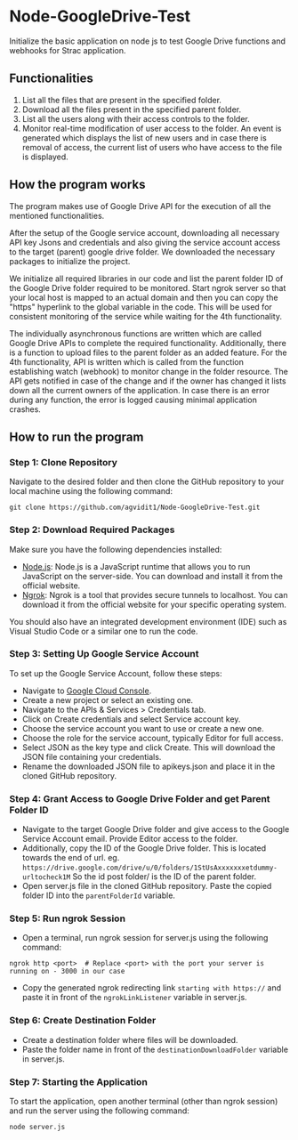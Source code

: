 # Node-GoogleDrive-Test
Initialize the basic application on node js to test Google Drive functions and webhooks for Strac application.

## Functionalities

1. List all the files that are present in the specified folder.
2. Download all the files present in the specified parent folder.
3. List all the users along with their access controls to the folder.
4. Monitor real-time modification of user access to the folder. An event is generated which displays the list of new users and in case there is removal of access, the current list of users who have access to the file is displayed.


## How the program works

The program makes use of Google Drive API for the execution of all the mentioned functionalities.

After the setup of the Google service account, downloading all necessary API key Jsons and credentials and also giving the service account access to the target (parent) google drive folder. We downloaded the necessary packages to initialize the project.

We initialize all required libraries in our code and list the parent folder ID of the Google Drive folder required to be monitored. 
Start ngrok server so that your local host is mapped to an actual domain and then you can copy the "https" hyperlink to the global variable in the code. This will be used for consistent monitoring of the service while waiting for the 4th functionality.

The individually asynchronous functions are written which are called Google Drive APIs to complete the required functionality. Additionally, there is a function to upload files to the parent folder as an added feature. For the 4th functionality, API is written which is called from the function establishing watch (webhook) to monitor change in the folder resource. The API gets notified in case of the change and if the owner has changed it lists down all the current owners of the application. In case there is an error during any function, the error is logged causing minimal application crashes.

## How to run the program

### Step 1: Clone Repository

Navigate to the desired folder and then clone the GitHub repository to your local machine using the following command:

```
git clone https://github.com/agvidit1/Node-GoogleDrive-Test.git
```

### Step 2: Download Required Packages

Make sure you have the following dependencies installed:

- [Node.js](https://nodejs.org/en): Node.js is a JavaScript runtime that allows you to run JavaScript on the server-side. You can download and install it from the official website.
- [Ngrok](https://ngrok.com/): Ngrok is a tool that provides secure tunnels to localhost. You can download it from the official website for your specific operating system.

You should also have an integrated development environment (IDE) such as Visual Studio Code or a similar one to run the code.

### Step 3: Setting Up Google Service Account

To set up the Google Service Account, follow these steps:

- Navigate to [Google Cloud Console](https://console.cloud.google.com/).
- Create a new project or select an existing one.
- Navigate to the APIs & Services > Credentials tab.
- Click on Create credentials and select Service account key.
- Choose the service account you want to use or create a new one.
- Choose the role for the service account, typically Editor for full access.
- Select JSON as the key type and click Create. This will download the JSON file containing your credentials.
- Rename the downloaded JSON file to apikeys.json and place it in the cloned GitHub repository.

### Step 4: Grant Access to Google Drive Folder and get Parent Folder ID

- Navigate to the target Google Drive folder and give access to the Google Service Account email. Provide Editor access to the folder. 
- Additionally, copy the ID of the Google Drive folder. This is located towards the end of url.
eg. `https://drive.google.com/drive/u/0/folders/1StUsAxxxxxxxetdummy-urltocheck1M` So the id post folder/ is the ID of the parent folder.
- Open server.js file in the cloned GitHub repository. Paste the copied folder ID into the `parentFolderId` variable.

### Step 5: Run ngrok Session

- Open a terminal, run ngrok session for server.js using the following command:

```
ngrok http <port>  # Replace <port> with the port your server is running on - 3000 in our case
```


- Copy the generated ngrok redirecting link `starting with https://` and paste it in front of the `ngrokLinkListener` variable in server.js.

### Step 6: Create Destination Folder

- Create a destination folder where files will be downloaded.
- Paste the folder name in front of the `destinationDownloadFolder` variable in server.js.

### Step 7: Starting the Application
To start the application, open another terminal (other than ngrok session) and run the server using the following command:
```
node server.js
```


